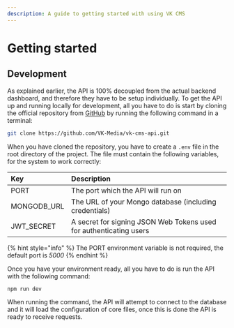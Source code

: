 ```yaml
---
description: A guide to getting started with using VK CMS
---
```


# Getting started

## Development

As explained earlier, the API is 100% decoupled from the actual backend dashboard, and therefore they have to be setup individually. To get the API up and running locally for development, all you have to do is start by cloning the official repository from [GitHub](https://github.com/VK-Media/vk-cms-api.git) by running the following command in a terminal:

```bash
git clone https://github.com/VK-Media/vk-cms-api.git
```

When you have cloned the repository, you have to create a `.env` file in the root directory of the project. The file must contain the following variables, for the system to work correctly:

| Key | Description |
| :--- | :--- |
| PORT | The port which the API will run on |
| MONGODB\_URL | The URL of your Mongo database \(including credentials\) |
| JWT\_SECRET | A secret for signing JSON Web Tokens used for authenticating users |

{% hint style="info" %}
The PORT environment variable is not required, the default port is _5000_
{% endhint %}

Once you have your environment ready, all you have to do is run the API with the following command:

```bash
npm run dev
```

When running the command, the API will attempt to connect to the database and it will load the configuration of core files, once this is done the API is ready to receive requests.

